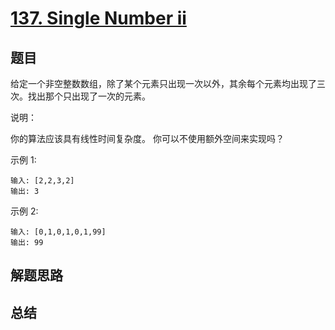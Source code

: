 # [137. Single Number ii](https://leetcode-cn.com/problems/single-number-ii/)

## 题目

给定一个非空整数数组，除了某个元素只出现一次以外，其余每个元素均出现了三次。找出那个只出现了一次的元素。

说明：

你的算法应该具有线性时间复杂度。 你可以不使用额外空间来实现吗？

示例 1:

```
输入: [2,2,3,2]
输出: 3
```

示例 2:

```
输入: [0,1,0,1,0,1,99]
输出: 99
```




## 解题思路




## 总结